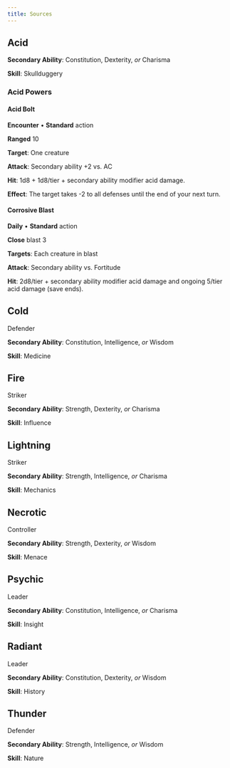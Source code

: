 ```yaml
---
title: Sources
---
```


## Acid

**Secondary Ability**: Constitution, Dexterity, _or_ Charisma

**Skill**: Skullduggery

### Acid Powers

<div class="power-card encounter">

#### Acid Bolt

**Encounter** &bull; **Standard** action

**Ranged** 10

**Target**: One creature

**Attack**: Secondary ability +2 vs. AC

**Hit**: 1d8 + 1d8/tier + secondary ability modifier acid damage.

**Effect**: The target takes -2 to all defenses until the end of your next turn.

</div>

<div class="power-card daily">

#### Corrosive Blast

**Daily** &bull; **Standard** action

**Close** blast 3

**Targets**: Each creature in blast

**Attack**: Secondary ability vs. Fortitude

**Hit**: 2d8/tier + secondary ability modifier acid damage and ongoing 5/tier acid damage (save ends).

</div>

## Cold
Defender

**Secondary Ability**: Constitution, Intelligence, _or_ Wisdom

**Skill**: Medicine

## Fire
Striker

**Secondary Ability**: Strength, Dexterity, _or_ Charisma

**Skill**: Influence

## Lightning
Striker

**Secondary Ability**: Strength, Intelligence, _or_ Charisma

**Skill**: Mechanics

## Necrotic
Controller

**Secondary Ability**: Strength, Dexterity, _or_ Wisdom

**Skill**: Menace

## Psychic
Leader

**Secondary Ability**: Constitution, Intelligence, _or_ Charisma

**Skill**: Insight

## Radiant
Leader

**Secondary Ability**: Constitution, Dexterity, _or_ Wisdom

**Skill**: History

## Thunder
Defender

**Secondary Ability**: Strength, Intelligence, _or_ Wisdom

**Skill**: Nature